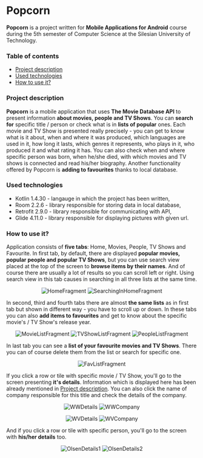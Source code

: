 # Popcorn
**Popcorn** is a project written for **Mobile Applications for Android** course during 
the 5th semester of Computer Science at the Silesian University of Technology.

### Table of contents
* [Project description](#project-description)
* [Used technologies](#used-technologies)
* [How to use it?](#how-to-use-it)

### Project description
**Popcorn** is a mobile application that uses **The Movie Database API** to present information **about movies, people and TV Shows**.
You can **search for** specific title / person or check what is in **lists of popular** ones. Each movie and TV Show is presented really 
precisely - you can get to know what is it about, when and where it was produced, which languages are used in it, how long it lasts, 
which genres it represents, who plays in it, who produced it and what rating it has. You can also check when and where specific person
was born, when he/she died, with which movies and TV shows is connected and read his/her biography. Another functionality offered by Popcorn 
is **adding to favourites** thanks to local database. 

### Used technologies
* Kotlin 1.4.30 - langauge in which the project has been written,
* Room 2.2.6 - library responsible for storing data in local database,
* Retrofit 2.9.0 - library responsible for communicating with API,
* Glide 4.11.0 - library responsible for displaying pictures with given url.

### How to use it?
Application consists of **five tabs**: Home, Movies, People, TV Shows and Favourite. In first tab, by default, there are displayed **popular movies, 
popular people and popular TV Shows**, but you can use search view placed at the top of the screen to **browse items by their names**. And of course
there are usually a lot of results so you can scroll left or right. Using search view in this tab causes in searching in all three lists at the same time.

<p align="center">
<img src="https://user-images.githubusercontent.com/43967269/109326571-a7f0dc00-7857-11eb-8f8c-61517c37a4e5.png" alt="HomeFragment">
<img src="https://user-images.githubusercontent.com/43967269/109327372-8e9c5f80-7858-11eb-9455-e36b87744d61.png" alt="SearchingInHomeFragment">
</p>

In second, third and fourth tabs there are almost **the same lists** as in first tab but shown in different way - you have to scroll up or down.
In these tabs you can also **add items to favourites** and get to know about the specific movie's / TV Show's release year.

<p align="center">
<img src="https://user-images.githubusercontent.com/43967269/109326642-b939e880-7857-11eb-980c-40db2a5fb7df.png" alt="MovieListFragment">
<img src="https://user-images.githubusercontent.com/43967269/109326712-d1116c80-7857-11eb-80b2-5b489587221a.png" alt="TVShowListFragment">
<img src="https://user-images.githubusercontent.com/43967269/109326675-c48d1400-7857-11eb-82b6-6f76bdca8d0b.png" alt="PeopleListFragment">
</p>

In last tab you can see a **list of your favourite movies and TV Shows**. There you can of course delete them from the list or search for specific one.

<p align="center">
<img src="https://user-images.githubusercontent.com/43967269/109326778-e1294c00-7857-11eb-9b98-60f0e650b18a.png" alt="FavListFragment">
</p>

If you click a row or tile with specific movie / TV Show, you'll go to the screen presenting **it's details**. 
Information which is displayed here has been already mentioned in [Project description](#project-description).
You can also click the name of company responsible for this title and check the details of the company.

<p align="center">
<img src="https://user-images.githubusercontent.com/43967269/109326951-12098100-7858-11eb-863d-29b1a645db7b.png" alt="WWDetails">
<img src="https://user-images.githubusercontent.com/43967269/109327007-23eb2400-7858-11eb-8c7d-c277391017b1.png" alt="WWCompany">
</p>

<p align="center">
<img src="https://user-images.githubusercontent.com/43967269/109327110-42511f80-7858-11eb-8905-af035aa51094.png" alt="WVDetails">
<img src="https://user-images.githubusercontent.com/43967269/109327148-4c731e00-7858-11eb-80ff-48da8e6162d6.png" alt="WVCompany">
</p>

And if you click a row or tile with specific person, you'll go to the screen with **his/her details** too.

<p align="center">
<img src="https://user-images.githubusercontent.com/43967269/109327248-69a7ec80-7858-11eb-9cfc-d05abcf10167.png" alt="OlsenDetails1">
<img src="https://user-images.githubusercontent.com/43967269/109327278-73c9eb00-7858-11eb-9085-a5632f88c804.png" alt="OlsenDetails2">
</p>
